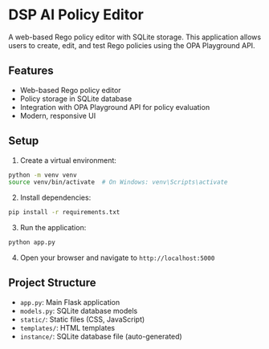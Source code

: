 # DSP AI Policy Editor

A web-based Rego policy editor with SQLite storage. This application allows users to create, edit, and test Rego policies using the OPA Playground API.

## Features

- Web-based Rego policy editor
- Policy storage in SQLite database
- Integration with OPA Playground API for policy evaluation
- Modern, responsive UI

## Setup

1. Create a virtual environment:
```bash
python -m venv venv
source venv/bin/activate  # On Windows: venv\Scripts\activate
```

2. Install dependencies:
```bash
pip install -r requirements.txt
```

3. Run the application:
```bash
python app.py
```

4. Open your browser and navigate to `http://localhost:5000`

## Project Structure

- `app.py`: Main Flask application
- `models.py`: SQLite database models
- `static/`: Static files (CSS, JavaScript)
- `templates/`: HTML templates
- `instance/`: SQLite database file (auto-generated)
